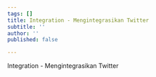 ```yaml
---
tags: []
title: Integration - Mengintegrasikan Twitter
subtitle: ''
author: ''
published: false

---
```

Integration - Mengintegrasikan Twitter